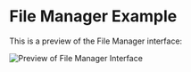# File Manager Example

This is a preview of the File Manager interface:

![Preview of File Manager Interface](https://i.ibb.co/934KfRD/Screenshot-2024-10-04-at-8-57-53-PM.png)
